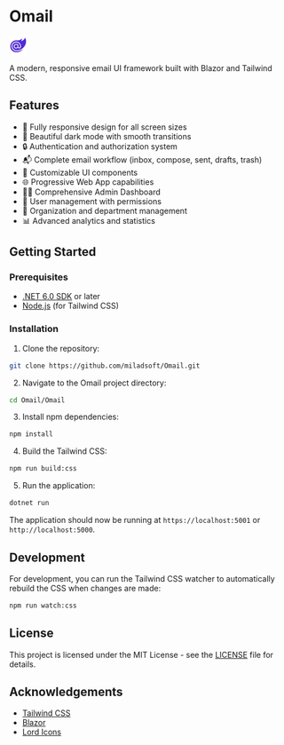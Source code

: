 # Omail

![Omail Logo](./Omail/wwwroot/favicon.png)

A modern, responsive email UI framework built with Blazor and Tailwind CSS.

## Features

- 📱 Fully responsive design for all screen sizes
- 🌙 Beautiful dark mode with smooth transitions
- 🔒 Authentication and authorization system
- 📬 Complete email workflow (inbox, compose, sent, drafts, trash)
- 🎨 Customizable UI components
- 🌐 Progressive Web App capabilities
- 👨‍💼 Comprehensive Admin Dashboard
- 👥 User management with permissions
- 🏢 Organization and department management
- 📊 Advanced analytics and statistics

## Getting Started

### Prerequisites

- [.NET 6.0 SDK](https://dotnet.microsoft.com/download/dotnet/6.0) or later
- [Node.js](https://nodejs.org/) (for Tailwind CSS)

### Installation

1. Clone the repository:

```bash
git clone https://github.com/miladsoft/Omail.git
```

2. Navigate to the Omail project directory:

```bash
cd Omail/Omail
```

3. Install npm dependencies:

```bash
npm install
```

4. Build the Tailwind CSS:

```bash
npm run build:css
```

5. Run the application:

```bash
dotnet run
```

The application should now be running at `https://localhost:5001` or `http://localhost:5000`.

## Development

For development, you can run the Tailwind CSS watcher to automatically rebuild the CSS when changes are made:

```bash
npm run watch:css
```

## License

This project is licensed under the MIT License - see the [LICENSE](LICENSE) file for details.

## Acknowledgements

- [Tailwind CSS](https://tailwindcss.com/)
- [Blazor](https://dotnet.microsoft.com/apps/aspnet/web-apps/blazor)
- [Lord Icons](https://lordicon.com/)